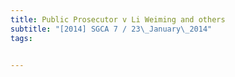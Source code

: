 ```yaml
---
title: Public Prosecutor v Li Weiming and others 
subtitle: "[2014] SGCA 7 / 23\_January\_2014"
tags:


---
```


